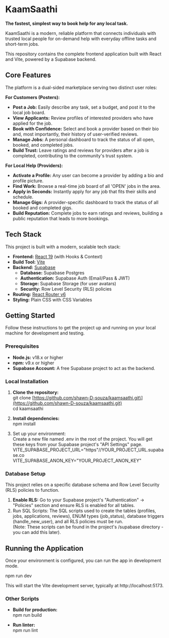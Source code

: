 # **KaamSaathi**

**The fastest, simplest way to book help for any local task.**

KaamSaathi is a modern, reliable platform that connects individuals with trusted local people for on-demand help with everyday offline tasks and short-term jobs.

This repository contains the complete frontend application built with React and Vite, powered by a Supabase backend.

## **Core Features**

The platform is a dual-sided marketplace serving two distinct user roles:

**For Customers (Posters):**

* **Post a Job:** Easily describe any task, set a budget, and post it to the local job board.  
* **View Applicants:** Review profiles of interested providers who have applied for the job.  
* **Book with Confidence:** Select and book a provider based on their bio and, most importantly, their history of user-verified reviews.  
* **Manage Jobs:** A personal dashboard to track the status of all open, booked, and completed jobs.  
* **Build Trust:** Leave ratings and reviews for providers after a job is completed, contributing to the community's trust system.

**For Local Help (Providers):**

* **Activate a Profile:** Any user can become a provider by adding a bio and profile picture.  
* **Find Work:** Browse a real-time job board of all 'OPEN' jobs in the area.  
* **Apply in Seconds:** Instantly apply for any job that fits their skills and schedule.  
* **Manage Gigs:** A provider-specific dashboard to track the status of all booked and completed gigs.  
* **Build Reputation:** Complete jobs to earn ratings and reviews, building a public reputation that leads to more bookings.

## **Tech Stack**

This project is built with a modern, scalable tech stack:

* **Frontend:** [React 19](https://react.dev/) (with Hooks & Context)  
* **Build Tool:** [Vite](https://vitejs.dev/)  
* **Backend:** [Supabase](https://supabase.com/)  
  * **Database:** Supabase Postgres  
  * **Authentication:** Supabase Auth (Email/Pass & JWT)  
  * **Storage:** Supabase Storage (for user avatars)  
  * **Security:** Row Level Security (RLS) policies  
* **Routing:** [React Router v6](https://reactrouter.com/)  
* **Styling:** Plain CSS with CSS Variables

## **Getting Started**

Follow these instructions to get the project up and running on your local machine for development and testing.

### **Prerequisites**

* **Node.js:** v18.x or higher  
* **npm:** v9.x or higher  
* **Supabase Account:** A free Supabase project to act as the backend.

### **Local Installation**

1. **Clone the repository:**  
   git clone \[https://github.com/shawn-D-souza/kaamsaathi.git\](https://github.com/shawn-D-souza/kaamsaathi.git)  
   cd kaamsaathi

2. **Install dependencies:**  
   npm install

3. Set up your environment:  
   Create a new file named .env in the root of the project. You will get these keys from your Supabase project's "API Settings" page.  
   VITE\_SUPABASE\_PROJECT\_URL="https"//YOUR\_PROJECT\_URL.supabase.co  
   VITE\_SUPABASE\_ANON\_KEY="YOUR\_PROJECT\_ANON\_KEY"

### **Database Setup**

This project relies on a specific database schema and Row Level Security (RLS) policies to function.

1. **Enable RLS:** Go to your Supabase project's "Authentication" \-\> "Policies" section and ensure RLS is enabled for all tables.  
2. Run SQL Scripts: The SQL scripts used to create the tables (profiles, jobs, applications, reviews), ENUM types (job\_status), database triggers (handle\_new\_user), and all RLS policies must be run.  
   (Note: These scripts can be found in the project's /supabase directory \- you can add this later).

## **Running the Application**

Once your environment is configured, you can run the app in development mode.

npm run dev

This will start the Vite development server, typically at http://localhost:5173.

### **Other Scripts**

* **Build for production:**  
  npm run build

* **Run linter:**  
  npm run lint  
